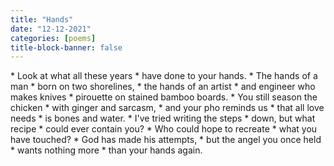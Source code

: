 ```yaml
---
title: "Hands"
date: "12-12-2021"
categories: [poems]
title-block-banner: false
---
```


<div class = "poem">
* Look at what all these years
* have done to your hands.
* The hands of a man
* born on two shorelines,
* the hands of an artist
* and engineer who makes knives
* pirouette on stained bamboo boards.
* You still season the chicken
* with ginger and sarcasm,
* and your pho reminds us
* that all love needs
* is bones and water.
* I've tried writing the steps
* down, but what recipe
* could ever contain you?
* Who could hope to recreate
* what you have touched?
* God has made his attempts,
* but the angel you once held
* wants nothing more
* than your hands again.
</div>
